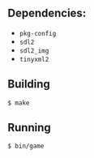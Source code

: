 ## Dependencies:
* `pkg-config`
* `sdl2`
* `sdl2_img`
* `tinyxml2`

## Building
```
$ make
```

## Running
```
$ bin/game
```


